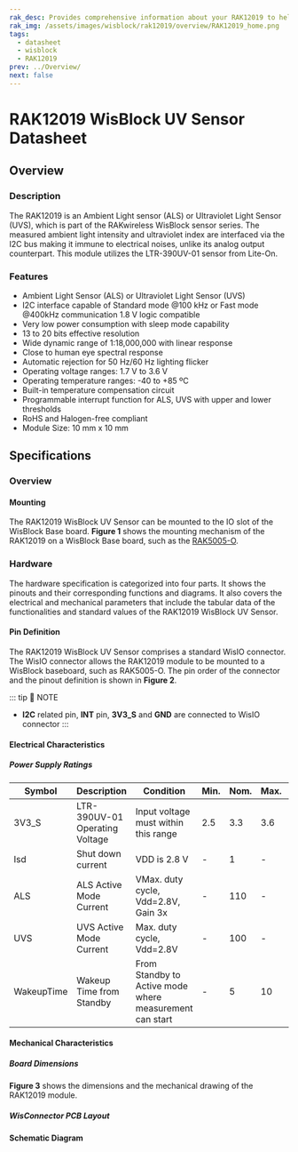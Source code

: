 ```yaml
---
rak_desc: Provides comprehensive information about your RAK12019 to help you use it. This information includes technical specifications, characteristics, and requirements, and it also discusses the device components.
rak_img: /assets/images/wisblock/rak12019/overview/RAK12019_home.png
tags:
  - datasheet
  - wisblock
  - RAK12019
prev: ../Overview/
next: false
---
```


# RAK12019 WisBlock UV Sensor Datasheet

## Overview

### Description

The RAK12019 is an Ambient Light sensor (ALS) or Ultraviolet Light Sensor (UVS), which is part of the RAKwireless WisBlock sensor series. The measured ambient light intensity and ultraviolet index are interfaced via the I2C bus making it immune to electrical noises, unlike its analog output counterpart. This module utilizes the LTR-390UV-01 sensor from Lite-On.


### Features

 - Ambient Light Sensor (ALS) or Ultraviolet Light Sensor (UVS)
 - I2C interface capable of Standard mode @100&nbsp;kHz or Fast mode @400kHz communication 1.8&nbsp;V logic compatible
 - Very low power consumption with sleep mode capability
 - 13 to 20 bits effective resolution
 - Wide dynamic range of 1:18,000,000 with linear response
 - Close to human eye spectral response
 - Automatic rejection for 50&nbsp;Hz/60&nbsp;Hz lighting flicker
 - Operating voltage ranges: 1.7&nbsp;V to 3.6&nbsp;V
 - Operating temperature ranges: -40 to +85&nbsp;ºC
 - Built-in temperature compensation circuit
 - Programmable interrupt function for ALS, UVS with upper and lower thresholds
 - RoHS and Halogen-free compliant 
 - Module Size: 10&nbsp;mm x 10&nbsp;mm

## Specifications

### Overview 

#### Mounting

The RAK12019 WisBlock UV Sensor can be mounted to the IO slot of the WisBlock Base board. **Figure 1** shows the mounting mechanism of the RAK12019 on a WisBlock Base board, such as the [RAK5005-O](https://store.rakwireless.com/products/rak5005-o-base-board).

<rk-img
  src="/assets/images/wisblock/rak12019/datasheet/mounting.png"
  width="60%"
  caption="RAK12019 WisBlock UV Sensor Mounting"
/>


### Hardware

The hardware specification is categorized into four parts. It shows the pinouts and their corresponding functions and diagrams. It also covers the electrical and mechanical parameters that include the tabular data of the functionalities and standard values of the RAK12019 WisBlock UV Sensor.

#### Pin Definition

The RAK12019 WisBlock UV Sensor comprises a standard WisIO connector. The WisIO connector allows the RAK12019 module to be mounted to a WisBlock baseboard, such as RAK5005-O. The pin order of the connector and the pinout definition is shown in **Figure 2**.

::: tip 📝 NOTE
- **I2C** related pin, **INT** pin, **3V3_S** and **GND** are connected to WisIO connector
:::

 <rk-img
  src="/assets/images/wisblock/rak12019/datasheet/RAK12019_Pinouts.svg"
  width="60%"
  caption="RAK12019 WisBlock UV Sensor Pinout"
/>
  

#### Electrical Characteristics

##### Power Supply Ratings

| Symbol     | Description                     | Condition                                               | Min. | Nom. | Max. | Unit |
| ---------- | ------------------------------- | ------------------------------------------------------- | ---- | ---- | ---- | ---- |
| 3V3_S      | LTR-390UV-01 Operating  Voltage | Input voltage must within this range                    | 2.5  | 3.3  | 3.6  | V    |
| Isd        | Shut down current               | VDD is 2.8 V                                            | -    | 1    | -    | uA   |
| ALS        | ALS Active Mode Current         | VMax. duty cycle, Vdd=2.8V, Gain 3x                     | -    | 110  | -    | uA   |
| UVS        | UVS Active Mode Current         | Max. duty cycle, Vdd=2.8V                               | -    | 100  | -    | uA   |
| WakeupTime | Wakeup Time from Standby        | From Standby to Active mode where measurement can start | -    | 5    | 10   | ms   |

#### Mechanical Characteristics

##### Board Dimensions

**Figure 3** shows the dimensions and the mechanical drawing of the RAK12019 module.

 <rk-img
  src="/assets/images/wisblock/rak12019/datasheet/mechanical-drawing.png"
  width="60%"
  caption="RAK12019 WisBlock UV Sensor Dimensions"
/>


##### WisConnector PCB Layout

<rk-img
  src="/assets/images/wisblock/rak12019/datasheet/pcb-layout.png"
  width="100%"
  caption="WisConnector PCB Footprint and Recommendations"
/>


#### Schematic Diagram

<rk-img
  src="/assets/images/wisblock/rak12019/datasheet/schematic.png"
  width="100%"
  caption="RAK12019 WisBlock UV Sensor Schematic Diagram"
/>





